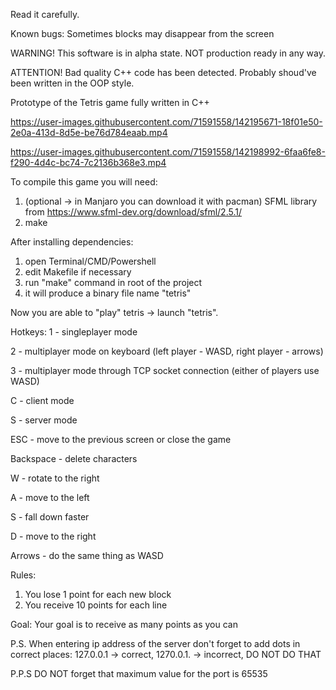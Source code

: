 Read it carefully.

Known bugs:
  Sometimes blocks may disappear from the screen

WARNING!
This software is in alpha state. NOT production ready in any way. 

ATTENTION!
Bad quality C++ code has been detected. Probably shoud've been written in the OOP style.

Prototype of the Tetris game fully written in C++


https://user-images.githubusercontent.com/71591558/142195671-18f01e50-2e0a-413d-8d5e-be76d784eaab.mp4


https://user-images.githubusercontent.com/71591558/142198992-6faa6fe8-f290-4d4c-bc74-7c2136b368e3.mp4


To compile this game you will need:
  1. (optional -> in Manjaro you can download it with pacman) SFML library from https://www.sfml-dev.org/download/sfml/2.5.1/
  2. make

After installing dependencies:
  1. open Terminal/CMD/Powershell
  2. edit Makefile if necessary
  3. run "make" command in root of the project
  4. it will produce a binary file name "tetris"

Now you are able to "play" tetris -> launch "tetris".

Hotkeys:
   1 - singleplayer mode
   
   2 - multiplayer mode on keyboard (left player - WASD, right player - arrows)
   
   3 - multiplayer mode through TCP socket connection (either of players use WASD)
   
   C - client mode
   
   S - server mode
   
   ESC - move to the previous screen or close the game
   
   Backspace - delete characters
   
   W - rotate to the right
   
   A - move to the left
   
   S - fall down faster
   
   D - move to the right
   
   Arrows - do the same thing as WASD
   
Rules:
  1. You lose 1 point for each new block
  2. You receive 10 points for each line

Goal:
  Your goal is to receive as many points as you can
  
P.S. When entering ip address of the server don't forget to add dots in correct places: 127.0.0.1 -> correct, 1270.0.1. -> incorrect, DO NOT DO THAT

P.P.S DO NOT forget that maximum value for the port is 65535
